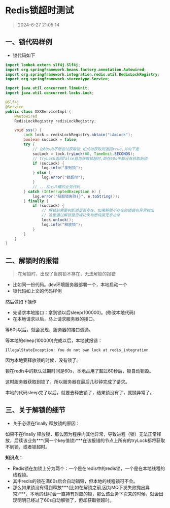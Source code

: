 # Redis锁超时测试

> 2024-6-27 21:05:14

## 一、锁代码样例

* 锁代码如下

```java
import lombok.extern.slf4j.Slf4j;
import org.springframework.beans.factory.annotation.Autowired;
import org.springframework.integration.redis.util.RedisLockRegistry;
import org.springframework.stereotype.Service;

import java.util.concurrent.TimeUnit;
import java.util.concurrent.locks.Lock;

@Slf4j
@Service
public class XXXServiceImpl {
    @Autowired
    RedisLockRegistry redisLockRegistry;

    void sss() {
        Lock lock = redisLockRegistry.obtain("iAmLock");
        boolean sucLock = false;
        try {
            // 在60s内不断尝试获取锁,如成功获取则返回true,并向下走
            sucLock = lock.tryLock(60, TimeUnit.SECONDS);
            // tryLock返回false意为获取锁超时,即在60s中都没有获取到锁
            if (sucLock) {
                log.info("拿到锁");
            } else {
                log.error("锁超时");
            }
            // ...乱七八糟的业务代码
        } catch (InterruptedException e) {
            log.error("获取锁失败{}", e.toString());
        } finally {
            if (sucLock) {
                // 解锁前需要判断锁是否存在，如果解锁不存在的锁会有异常抛出
                // 这里通过解锁是否成功来判断纯属无奈之举
                lock.unlock();
                log.info("释放锁");
            }
        }
    }
}
```

## 二、解锁时的报错

> 在解锁时，出现了当前锁不存在，无法解锁的报错

* 比如同一份代码。dev环境服务器部署一个，本地启动一个
* 锁代码如上文的代码样例

然后做如下操作

* 先请求本地接口：拿到锁以后sleep(100000)。(修改本地代码)
* 在本地请求以后，马上请求服务器的接口。

等60s以后，就会发现，服务器的接口调通。

等本地的sleep(100000)完成以后，本地就报错：

```text
IllegalStateException: You do not own lock at redis_integration
```

因为本地要释放锁的时候，没有锁了。

锁在redis中的默认过期时间是60s，本地占用了超过60秒后，锁自动销毁。

这时服务器获取到锁了，所以服务器在最后几秒钟完成了请求。

本地的代码sleep完了以后，就要去释放锁了，结果锁没有了，就抛异常了。

## 三、关于解锁的细节

* 关于必须在finally 释放锁的原因：

如果不在finally 释放锁，那么因为程序内其他异常，导致进程（锁）无法正常释放，后续该业务***(同一个key值锁)***在该报错的节点上所有的tryLock都将获取不到锁，或者锁超时。

**知识点：**

* Redis锁在加锁上分为两个：一个是在redis中的redis锁，一个是在本地线程的线程锁。
* 其中redis的锁在满60s后会自动销毁，但本地的线程锁可不会。
* 那么如果锁没有得到释放***(比如在解锁之前,因为MQ下发失败抛出异常)***，本地的线程会一直持有对应的锁，那么该业务下次来的时候，就会出现明明已经过了60s自动解锁了，但却获取锁超时。